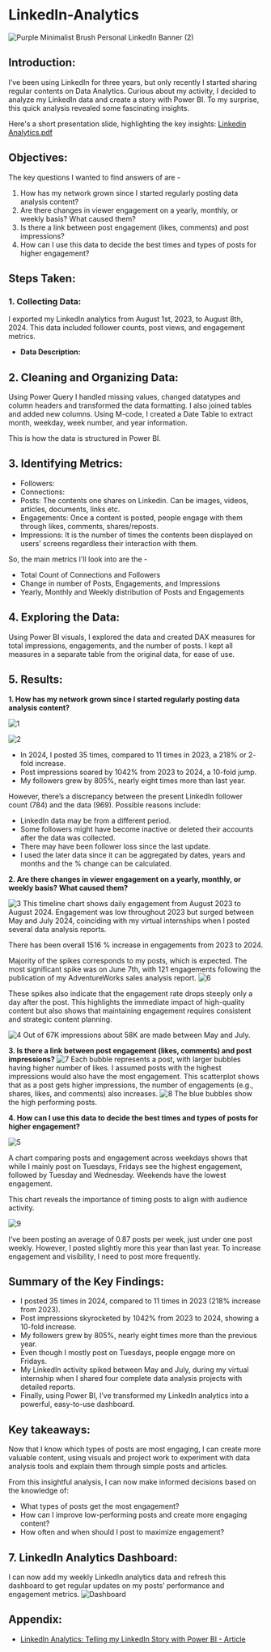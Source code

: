 # LinkedIn-Analytics
![Purple Minimalist Brush Personal LinkedIn Banner (2)](https://github.com/user-attachments/assets/c23860f8-bd54-4845-9cc8-803d02dbd5c7)

## Introduction:

I’ve been using LinkedIn for three years, but only recently I started sharing regular contents on Data Analytics. Curious about my activity, I decided to analyze my LinkedIn data and create a story with Power BI. To my surprise, this quick analysis revealed some fascinating insights.

Here's a short presentation slide, highlighting the key insights: [Linkedin Analytics.pdf](https://github.com/user-attachments/files/16582549/Linkedin.Analytics.pdf)

## Objectives:

The key questions I wanted to find answers of are -

1. How has my network grown since I started regularly posting data analysis content?
2. Are there changes in viewer engagement on a yearly, monthly, or weekly basis? What caused them?
3. Is there a link between post engagement (likes, comments) and post impressions?
4. How can I use this data to decide the best times and types of posts for higher engagement?

## Steps Taken:

### 1. Collecting Data:
I exported my LinkedIn analytics from August 1st, 2023, to August 8th, 2024. This data included follower counts, post views, and engagement metrics.

* **Data Description:**




## 2. Cleaning and Organizing Data:
Using Power Query I handled missing values, changed datatypes and column headers and transformed the data formatting. I also joined tables and added new columns. Using M-code, I created a Date Table to extract month, weekday, week number, and year information.

This is how the data is structured in Power BI.

## 3. Identifying Metrics:

- Followers:
- Connections:
- Posts: The contents one shares on Linkedin. Can be images, videos, articles, documents, links etc.
- Engagements: Once a content is posted, people engage with them through likes, comments, shares/reposts.
- Impressions: It is the number of times the contents been displayed on users’ screens regardless their interaction with them.

So, the main metrics I'll look into are the - 

* Total Count of Connections and Followers
* Change in number of Posts, Engagements, and Impressions 
* Yearly, Monthly and Weekly distribution of Posts and Engagements

## 4. Exploring the Data:
Using Power BI visuals, I explored the data and created DAX measures for total impressions, engagements, and the number of posts. I kept all measures in a separate table from the original data, for ease of use.

## 5. Results:

**1. How has my network grown since I started regularly posting data analysis content?**

![1](https://github.com/user-attachments/assets/7585334e-2bd1-48d1-bc77-361e3a948a78)

![2](https://github.com/user-attachments/assets/cf7eecff-c853-46d0-ad76-ce73028443d5)

- In 2024, I posted 35 times, compared to 11 times in 2023, a 218% or 2- fold increase.
- Post impressions soared by 1042% from 2023 to 2024, a 10-fold jump.
- My followers grew by 805%, nearly eight times more than last year.

However, there’s a discrepancy between the present LinkedIn follower count (784) and the data (969). Possible reasons include:

- LinkedIn data may be from a different period.
- Some followers might have become inactive or deleted their accounts after the data was collected.
- There may have been follower loss since the last update.
- I used the later data since it can be aggregated by dates, years and months and the % change can be calculated.

**2. Are there changes in viewer engagement on a yearly, monthly, or weekly basis? What caused them?**

![3](https://github.com/user-attachments/assets/dc43e7f5-ad50-4d75-b068-998cc0069eb9)
This timeline chart shows daily engagement from August 2023 to August 2024. Engagement was low throughout 2023 but surged between May and July 2024, coinciding with my virtual internships when I posted several data analysis reports.

There has been overall 1516 % increase in engagements from 2023 to 2024.

Majority of the spikes corresponds to my posts, which is expected. The most significant spike was on June 7th, with 121 engagements following the publication of my AdventureWorks sales analysis report.
![6](https://github.com/user-attachments/assets/c631ead3-b4d3-4472-bfef-28f02edcf30d)

These spikes also indicate that the engagement rate drops steeply only a day after the post. This highlights the immediate impact of high-quality content but also shows that maintaining engagement requires consistent and strategic content planning.

![4](https://github.com/user-attachments/assets/b43e1050-d1a3-4dd6-b03c-383d80abf1e9)
Out of 67K impressions about 58K are made between May and July.

**3. Is there a link between post engagement (likes, comments) and post impressions?**
![7](https://github.com/user-attachments/assets/e0d36248-833d-495a-9c94-fac1abeaafd7)
Each bubble represents a post, with larger bubbles having higher number of likes.
I assumed posts with the highest impressions would also have the most engagement. This scatterplot shows that as a post gets higher impressions, the number of engagements (e.g., shares, likes, and comments) also increases.
![8](https://github.com/user-attachments/assets/c9d03334-76e9-42c2-8eba-9c3ee59967f3)
The blue bubbles show the high performing posts.

**4. How can I use this data to decide the best times and types of posts for higher engagement?**

![5](https://github.com/user-attachments/assets/79522e95-75ad-4382-9574-b6050a27cdac)

A chart comparing posts and engagement across weekdays shows that while I mainly post on Tuesdays, Fridays see the highest engagement, followed by Tuesday and Wednesday. Weekends have the lowest engagement.

This chart reveals the importance of timing posts to align with audience activity.

![9](https://github.com/user-attachments/assets/3c0527d3-3263-4825-aec4-ab7f9c475e27)

I’ve been posting an average of 0.87 posts per week, just under one post weekly. However, I posted slightly more this year than last year. To increase engagement and visibility, I need to post more frequently.

## Summary of the Key Findings:

* I posted 35 times in 2024, compared to 11 times in 2023 (218% increase from 2023).
* Post impressions skyrocketed by 1042% from 2023 to 2024, showing a 10-fold increase.
* My followers grew by 805%, nearly eight times more than the previous year.
* Even though I mostly post on Tuesdays, people engage more on Fridays.
* My LinkedIn activity spiked between May and July, during my virtual internship when I shared four complete data analysis projects with detailed reports.
* Finally, using Power BI, I’ve transformed my LinkedIn analytics into a powerful, easy-to-use dashboard.
  
## Key takeaways:
Now that I know which types of posts are most engaging, I can create more valuable content, using visuals and project work to experiment with data analysis tools and explain them through simple posts and articles.

From this insightful analysis, I can now make informed decisions based on the knowledge of:

- What types of posts get the most engagement?
- How can I improve low-performing posts and create more engaging content?
- How often and when should I post to maximize engagement?

## 7. LinkedIn Analytics Dashboard:

I can now add my weekly LinkedIn analytics data and refresh this dashboard to get regular updates on my posts’ performance and engagement metrics.
![Dashboard](https://github.com/user-attachments/assets/26e31264-49b9-4594-ae6b-6dfd59710197)

## Appendix:

* [LinkedIn Analytics: Telling my LinkedIn Story with Power BI - Article](https://www.linkedin.com/pulse/linkedin-analytics-arpita-deb-uhiuc/?trackingId=rlNLsqG4TDeIC5I5m%2Be42A%3D%3D)
